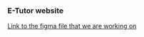 ### E-Tutor website
[Link to the figma file that we are working on](https://www.figma.com/design/dISbtIbFUwFD9tElGsGZHL/E-Tutor---Learning-Management-System-(Community)-(Community)?node-id=2118-61474&node-type=canvas&t=z8CUSk96kucZIX0u-0)
